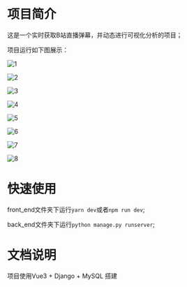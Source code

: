 # 项目简介

这是一个实时获取B站直播弹幕，并动态进行可视化分析的项目；

项目运行如下图展示：

![1](C:\Users\Administrator\Desktop\2\1.png)

![2](C:\Users\Administrator\Desktop\2\2.png)

![3](C:\Users\Administrator\Desktop\2\3.png)

![4](C:\Users\Administrator\Desktop\2\4.png)

![5](C:\Users\Administrator\Desktop\2\5.png)

![6](C:\Users\Administrator\Desktop\2\6.png)

![7](C:\Users\Administrator\Desktop\2\7.png)

![8](C:\Users\Administrator\Desktop\2\8.png)

# 快速使用

front_end文件夹下运行```yarn dev```或者```npm run dev```;

back_end文件夹下运行```python manage.py runserver```;

# 文档说明

项目使用Vue3 + Django + MySQL 搭建
